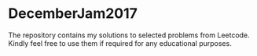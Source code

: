 # DecemberJam2017

The repository contains my solutions to selected problems from Leetcode. Kindly feel free to use them if required for any educational purposes.
